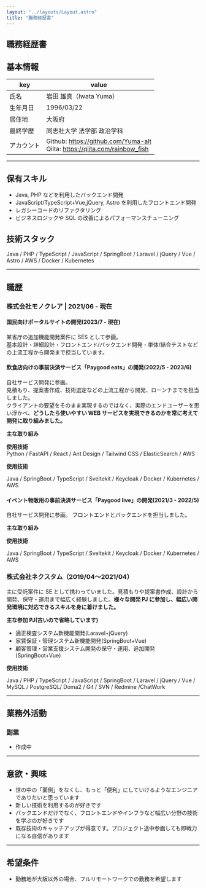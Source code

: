 ```yaml
---
layout: "../layouts/Layout.astro"
title: "職務経歴書"
---
```


<section>

# 職務経歴書

## 基本情報

| key        | value                                                                                                          |
| ---------- | -------------------------------------------------------------------------------------------------------------- |
| 氏名       | 岩田 雄真（Iwata Yuma）                                                                             |
| 生年月日   | 1996/03/22                                                                                                     |
| 居住地     | 大阪府                                                                                                         |
| 最終学歴   | 同志社大学 法学部 政治学科                                                              |
| アカウント | Github: https://github.com/Yuma-alt<br>Qiita: https://qiita.com/rainbow_fish |

---

## 保有スキル

- Java, PHP などを利用したバックエンド開発
- JavaScript/TypeScript+Vue,jQuery, Astro を利用したフロントエンド開発
- レガシーコードのリファクタリング
- ビジネスロジックや SQL の改善によるパフォーマンスチューニング

## 技術スタック

Java / PHP / TypeScript / JavaScript / SpringBoot / Laravel / jQuery / Vue / Astro / AWS / Docker / Kubernetes

</section>

---

<section>

## 職歴

### 株式会社モノクレア | 2021/06 - 現在

#### 国民向けポータルサイトの開発(2023/7 - 現在)

某省庁の追加機能開発案件に SES として参画。  
基本設計・詳細設計・フロントエンド/バックエンド開発・単体/結合テストなどの上流工程から開発まで担当しています。

#### 飲食店向けの事前決済サービス「Paygood eats」の開発(2022/5 - 2023/6)

自社サービス開発に参画。  
見積もり、提案書作成、技術選定などの上流工程から開発、ローンチまでを担当しました。  
クライアントの要望をそのまま実現するのではなく、実際のエンドユーザーを思い浮かべ、**どうしたら使いやすい WEB サービスを実現できるのかを常に考えて開発に取り組みました。**

**主な取り組み**

**使用技術**  
 Python / FastAPI / React / Ant Design / Tailwind CSS / ElasticSearch / AWS

**使用技術**

Java / SpringBoot / TypeScript / Sveltekit / Keycloak / Docker / Kubernetes / AWS

#### イベント物販用の事前決済サービス「Paygood live」の開発(2021/3 - 2022/5)

自社サービス開発に参画。
フロントエンドとバックエンドを担当しました。

**主な取り組み**

**使用技術**

Java / SpringBoot / TypeScript / Sveltekit / Keycloak / Docker / Kubernetes / AWS

### 株式会社ネクスタム（2019/04〜2021/04）

主に受託案件に SE として携わっていました。見積もりや提案書作成、設計から開発、保守・運用まで幅広く経験しました。**様々な開発 PJ に参加し、幅広い開発環境に対応できるスキルを身に着けました。**

**主な参加 PJ(古いので省略しています)**

- 適正検査システム新機能開発(Laravel+jQuery)
- 家賃保証・管理システム新機能開発(SpringBoot+Vue)
- 顧客管理・営業支援システム開発の保守・運用、追加開発(SpringBoot+Vue)

**使用技術**

Java / PHP / TypeScript / JavaScript / SpringBoot / Laravel / jQuery / Vue / MySQL / PostgreSQL/ Doma2 / Git / SVN / Redmine /ChatWork

</section>

---

<section>

## 業務外活動

### 副業

- 作成中

---

## 意欲・興味

- 世の中の「面倒」をなくし、もっと「便利」にしていけるようなエンジニアでありたいと思っています
- 新しい技術を利用するのが好きです
- バックエンドだけでなく、フロントエンドやインフラなど幅広い分野の技術を学ぶのが好きです
- 既存技術のキャッチアップが得意です。プロジェクト途中参画しても即戦力になる自信があります

---

## 希望条件

- 勤務地が大阪以外の場合、フルリモートワークでの勤務を希望します

</section>
